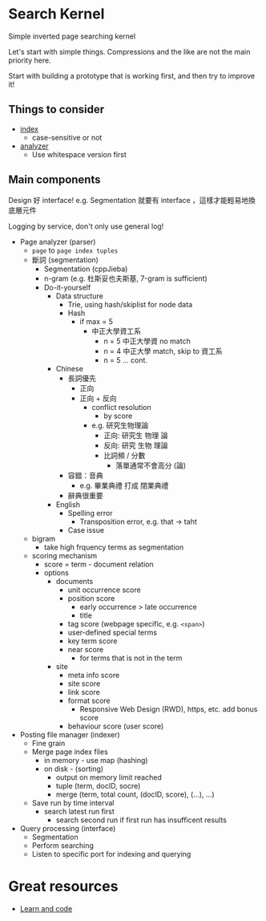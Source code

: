 # Search Kernel

Simple inverted page searching kernel

Let's start with simple things. Compressions and the like are not the main priority here. 

Start with building a prototype that is working first, and then try to improve it!

## Things to consider

* [index](https://www.elastic.co/guide/en/elasticsearch/guide/current/inverted-index.html)  
    * case-sensitive or not
* [analyzer](https://www.elastic.co/guide/en/elasticsearch/guide/current/analysis-intro.html)
    * Use whitespace version first

## Main components

Design 好 interface! e.g. Segmentation 就要有 interface ，這樣才能輕易地換底層元件

Logging by service, don't only use general log!

* Page analyzer (parser)
    * `page` to `page index tuples`
    * 斷詞 (segmentation)
        * Segmentation (cppJieba)
        * n-gram (e.g. 杜斯妥也夫斯基, 7-gram is sufficient)
        * Do-it-yourself 
            * Data structure
                * Trie, using hash/skiplist for node data
                * Hash
                    * if max = 5
                        * 中正大學資工系
                            * n = 5 中正大學資 no match
                            * n = 4 中正大學 match, skip to 資工系
                            * n = 5 ... cont.
            * Chinese
                * 長詞優先
                    * 正向
                    * 正向 + 反向
                        * conflict resolution
                            * by score
                        * e.g. 研究生物理論
                            * 正向: 研究生 物理 論
                            * 反向: 研究 生物 理論
                            * 比詞頻 / 分數
                                * 落單通常不會高分 (論)
                * 容錯：音典
                    * e.g. 畢業典禮 打成 閉業典禮
                * 辭典很重要
            * English
                * Spelling error
                    * Transposition error, e.g. that -> taht
                * Case issue
    * bigram
        * take high frquency terms as segmentation
    * scoring mechanism
        * score = term - document relation
        * options
            * documents 
                * unit occurrence score
                * position score
                    * early occurrence > late occurrence
                    * title 
                * tag score (webpage specific, e.g. `<span>`)
                * user-defined special terms
                * key term score
                * near score
                    * for terms that is not in the term
            * site
                * meta info score
                * site score
                * link score
                * format score
                    * Responsive Web Design (RWD), https, etc. add bonus score
                * behaviour score (user score)
* Posting file manager (indexer)
    * Fine grain
    * Merge page index files
        * in memory - use map (hashing)
        * on disk - (sorting)
            * output on memory limit reached
            * tuple (term, docID, socre) 
            * merge (term, total count, (docID, score), (...), ...)
    * Save run by time interval
        * search latest run first
            * search second run if first run has insufficent results
* Query processing (interface)
    * Segmentation
    * Perform searching
    * Listen to specific port for indexing and querying

# Great resources

* [Learn and code](https://www.rosettacode.org/wiki/Inverted_index)